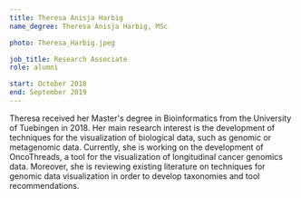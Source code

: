 ```yaml
---
title: Theresa Anisja Harbig
name_degree: Theresa Anisja Harbig, MSc

photo: Theresa_Harbig.jpeg

job_title: Research Associate
role: alumni

start: October 2018
end: September 2019
---
```

Theresa received her Master's degree in Bioinformatics from the University of Tuebingen in 2018. Her main research interest is the development of techniques for the visualization of biological data, such as genomic or metagenomic data. Currently, she is working on the development of OncoThreads, a tool for the visualization of longitudinal cancer genomics data. Moreover, she is reviewing existing literature on techniques for genomic data visualization in order to develop taxonomies and tool recommendations.
